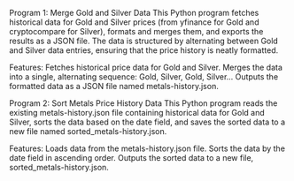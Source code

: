 Program 1: Merge Gold and Silver Data
This Python program fetches historical data for Gold and Silver prices (from yfinance for Gold and cryptocompare for Silver), formats and merges them, and exports the results as a JSON file. The data is structured by alternating between Gold and Silver data entries, ensuring that the price history is neatly formatted.

Features:
Fetches historical price data for Gold and Silver.
Merges the data into a single, alternating sequence: Gold, Silver, Gold, Silver...
Outputs the formatted data as a JSON file named metals-history.json.

Program 2: Sort Metals Price History Data
This Python program reads the existing metals-history.json file containing historical data for Gold and Silver, sorts the data based on the date field, and saves the sorted data to a new file named sorted_metals-history.json.

Features:
Loads data from the metals-history.json file.
Sorts the data by the date field in ascending order.
Outputs the sorted data to a new file, sorted_metals-history.json.
